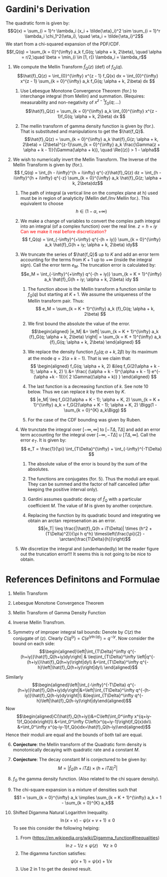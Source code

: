 # Gardini's Derivation
The quadratic form is given by: $$Q(x) = \sum_{i = 1}^r \lambda_i (x_i + \tilde{\eta}_i)^2 \sim \sum_{i = 1}^r \lambda_i \chi_1^2(\eta_i), \quad \eta_i = \tilde{\eta_i}^2$$
We start from a chi-squared expansion of the PDF/CDF. $$f_Q(q)  = \sum_{k = 0}^{\infty} a_k f_G(q; \alpha + k, 2\beta), \quad \alpha = r/2,\quad \beta = \min_{i \in [1, r]} \lambda_i = \lambda_r$$

1. We compute the Mellin Transform $\hat{f}_Q(z)$ (def) of $f_Q(q)$. $$\hat{f}_Q(z) = \int_{0}^{\infty} x^{z - 1} f_Q(x) dx = \int_{0}^{\infty} x^{z - 1}  \sum_{k = 0}^{\infty} a_k f_G(q; \alpha + k, 2\beta) dx $$

    1. Use Lebesgue Monotone Convergence Theorem (for.) to interchange integral (from Mellin) and summation. (Requires: measurability and non-negativity of $x^{z - 1}f_G(q; \ldots)$ $$\hat{f}_Q(z) =  \sum_{k = 0}^{\infty} a_k \int_{0}^{\infty} x^{z - 1}f_G(q; \alpha + k, 2\beta) dx $$

    2. The mellin transform of gamma density function is given by (for.). That is substituted and manipulations to get the $\hat{f_Q}$. $$\hat{f}_Q(z) =  \sum_{k = 0}^{\infty} a_k \hat{f}_G(z; \alpha + k, 2\beta)  = (2\beta)^{z-1}\sum_{k = 0}^{\infty} a_k \frac{\Gamma(z + \alpha + k - 1)}{\Gamma(\alpha + k)}, \quad \Re{(z)} > 1 - \alpha$$


<!-- 2. Gardini normalizes the eigenvalues by the minimal positive eigenvalue. <span style="color:red"> Needs a bit more careful manipulation!!</span> -->

2. We wish to numerically invert the Mellin Transform. The Inverse of the Mellin Transform is given by (for.). $$ f_Q(q) = \int_{h - i\infty}^{h + i\infty} q^{-z}\hat{f}_Q(z) dz  = \int_{h - i\infty}^{h + i\infty} q^{-z}  \sum_{k = 0}^{\infty} a_k \hat{f}_G(z; \alpha + k, 2\beta)dz$$

    1. The path of integral (a vertical line on the complex plane at h) used must be in region of analyticity (Mellin def./Inv Mellin for.). This equivalent to choose $$h \in (1 - \alpha, +\infty)$$

    2. We make a change of variables to convert the complex path integral into an integral (of a complex function) over the real line. $z = h + iy$ <span style="color:red"> Can we make it real before discretization?</span> $$ f_Q(q) = \int_{-\infty}^{+\infty} q^{-(h + iy)}  \sum_{k = 0}^{\infty} a_k \hat{f}_G(h + iy; \alpha + k, 2\beta) idy$$

    4. We truncate the series of $\hat{f_Q}$ up to $K$ and add an error term accounting for the terms from $K+1$ up to $+\infty$ (inside the integral sign). Call the error term $e_M$. The truncation error is calculated by: $$e_M =  \int_{-\infty}^{+\infty} q^{-(h + iy)}  \sum_{k = K + 1}^{\infty} a_k \hat{f}_G(h + iy; \alpha + k, 2\beta) idy $$

        1.  The function above is the Mellin transform a function similar to $f_Q(q)$ but starting at $K+1$. We assume the uniqueness of the Mellin transform pair. Thus: $$ e_M =  \sum_{k = K + 1}^{\infty} a_k {f}_G(q; \alpha + k, 2\beta) $$
        
        2. We first bound the absolute the value of the error. $$\begin{aligned} |e_M| &= \left| \sum_{k = K + 1}^{\infty} a_k {f}_G(q; \alpha + k, 2\beta) \right| = \sum_{k = K + 1}^{\infty} a_k {f}_G(q; \alpha + k, 2\beta) 
        \end{aligned} $$

        3. We replace the density function $f_G(q;\alpha + k, 2\beta)$ by its maximum at  the mode $q = 2(\alpha + k - 1)$. That is we claim that: $$ \begin{aligned} f_G(q; \alpha + k, 2) &\leq  f_G(2(\alpha + k - 1); \alpha + k, 2) \\ &= 
        \frac{ (\alpha + k - 1)^{\alpha + k - 1} e^{-(\alpha +k - 1)}}{ 2 \Gamma{(\alpha + k)} } \end{aligned} $$

        4. The last function is a decreasing function of $k$. See note 10 below. Thus we can replace $k$ by the even by $K$. $$ |e_M| \leq f_G(2(\alpha + K - 1); \alpha + K, 2) \sum_{k = K + 1}^{\infty} a_k  = f_G(2(\alpha + K - 1); \alpha + K, 2) \Bigg(1 -  \sum_{k = 0}^{K} a_k\Bigg)  $$

        3. For the case of the CDF bounding was given by Ruben.

    3. We trunctate the integral over $[-\infty, \infty]$ to $[-T\Delta, T\Delta]$ and add an error term accounting for the integral over $[-\infty, -T\Delta] \cup [T\Delta, \infty]$. Call the error $e_T$. It is given by: $$ e_T = \frac{1}{\pi} \int_{T\Delta}^{\infty}  + \int_{-\infty}^{-T\Delta} $$

        1. The absolute value of the error is bound by the sum of the absolutes.

        2. The functions are conjugates (for. 5). Thus the moduli are equal. They can be summed and the factor of half cancelled (after keeping the positive interval only).

        3. Gardini assumes quadratic decay of $\hat{f}_Q$ with a particular coefficient $M$. The value of $M$ is given by another conjecture.

        4. Replacing the function by its quadratic bound and integrating we obtain an $\arctan$ represenation as an error. $$|e_T| \leq \frac{|\hat{f}_Q(h + iT\Delta)| \times (h^2 + (T\Delta)^2)}{\pi h q^h} \times\left(\frac{\pi}{2} - \arctan{\frac{T\Delta}{h}}\right)$$

    5. We discretize the integral and (underhandedly) let the reader figure out the truncation error!!! It seems this is not going to be nice to obtain.

    


# References Definitons and Formulae

1. Mellin Transform

2. Lebesgue Monotone Convergence Theorem 

3. Mellin Transform of Gamma Density Function

4. Inverse Mellin Transfrom.

5. Symmetry of improper integral tail bounds: 
Denote by $C(z)$ the conjugate of \(z\). Clearly $C(q^{iy})=C(e^{iy\ln(q)})=q^{-iy}$. Now consider the bound on each side:
$$\begin{aligned}\left|\int_{T\Delta}^\infty q^{-(h+iy)}\hat{f}_Q(h+iy)dy\right| & \leq\int_{T\Delta}^\infty \left|q^{-(h+iy)}\hat{f}_Q(h+iy)\right|dy\\
&=\int_{T\Delta}^\infty q^{-h}\left|\hat{f}_Q(h+iy)\right|dy\\
\end{aligned}$$

Similarly $$\begin{aligned}\left|\int_{-\infty}^{-T\Delta} q^{-(h+iy)}\hat{f}_Q(h+iy)dy\right|&=\left|\int_{T\Delta}^\infty q^{-(h-iy)}\hat{f}_Q(h-iy)dy\right|\\
&\leq\int_{T\Delta}^\infty q^{-h}\left|\hat{f}_Q(h-iy)\right|dy\end{aligned}$$
Now $$\begin{aligned}C(\hat{f}_Q(h+iy))&=C\left(\int_0^\infty x^{q+iy-1}f_Q(x)dx\right)\\
&=\int_0^\infty C\left(x^{q+iy-1}\right)f_Q(x)dx\\
&=\int_0^\infty x^{q-iy-1}f_Q(x)dx=\hat{f}_Q(h-iy)\end{aligned}$$
Hence their moduli are equal and the bounds of both tail are equal.
 
6. **Conjecture**: the Mellin transform of the Quadratic form density is monotonically decaying with quadratic rate and a constant $M$.

7. **Conjecture**: The decay constant $M$ is conjectured to be given by: $$M = |\hat{f}_Q(h + iT\Delta) \times (h + iT\Delta)^2|$$

8. $f_G$ the gamma density function. (Also related to the chi square density).

9. The chi-square expansion is a mixture of densities such that $$1 = \sum_{k = 0}^{\infty} a_k \implies \sum_{k = K + 1}^{\infty} a_k = 1 - \sum_{k = 0}^{K} a_k$$

10. Shifted Digamma Natural Logarithm Inequality. $$ \ln(x + \nu)  - \psi (x + \nu + 1) \leq 0$$ To see this consider the following helping:
    1. From (https://en.wikipedia.org/wiki/Digamma_function#Inequalities) $$ \ln z - 1/z \leq \psi (z) \quad \forall z \geq 0 $$
    2. The digamma function satisfies: $$\psi (x+1)  = \psi (x) + 1 /x$$
    3. Use 2 in 1 to get the desired result.
    
    <!-- $$\begin{aligned} \end{aligned}$$ -->